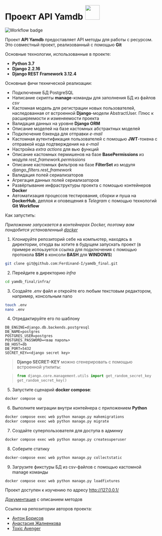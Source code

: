 # Проект API Yamdb <img src="https://static.vecteezy.com/system/resources/previews/000/496/671/original/chat-icon-design-vector.jpg" width=48>

![Workflow badge](https://github.com/Ferdinand-I/yamdb_final/actions/workflows/yamdb_workflow.yml/badge.svg)

Проект **API Yamdb** предоставляет API методы для работы с ресурсом. Это совместный проект, реализованный с помощью **Git**

Основные технологии, использованные в проекте:
* **Python 3.7**
* **Django 2.2.16**
* **Django REST Framework 3.12.4**

Основные фичи технической реализации:
* Подключение БД PostgreSQL
* Написание скрипты **manage**-команды для заполнения БД из файлов *csv*
* Кастомная модель для регистрации новых пользователей, наследованная от встроенной **Django**-модели AbstractUser. Плюс к расширяемости и изменяемости проекта
* Валидация данных на уровне **Django ORM**
* Описание моделей на базе кастомных абстрактных моделей
* Подключение бэкенда для отправки *e-mail*
* Кастомная аутентификация пользователей с помощью **JWT**-токена с отправкой кода подтверждения на *e-mail*
* Настройка *extra actions* для вью функций
* Описание кастомных пермишенов на базе **BasePermissions** из модуля *rest_framework.permissions*
* Описание кастомных фильтров на базе **FilterSet** из модуля *django_filters.rest_framework*
* Валидация полей сериализаторов
* Агрегация данных полей сериализаторов
* Развёртывание инфраструктуры проекта с помощью контейнеров **Docker**
* Автоматизация процессов тестирования, сборки и пуша на **DockerHub**, деплоя и оповещения в *Telegram* с помощью технологий **Git Workflow**

Как запустить:

*Приложение запускается в контейнерах Docker, поэтому вам пондобится установленный [docker](https://www.docker.com/)*

1. Клонируйте репозиторий себе на компьютер, находясь в директории, откуда вы хотите в будущем запускать проект (в примере испоьзуется ссылка для подключения с помощью протокола **SSH** в консоли **BASH** для **WINDOWS**)

```BASH
git clone git@github.com:Ferdinand-I/yamdb_final.git
```

2. Перейдите в директорию *infra*

```BASH
cd yamdb_final/infra/
```

3. Создайте *.env* файл и откройте его любым текстовым редактором, например, консольным nano

```BASH
touch .env
nano .env
```

4. Отредактируйте его по шаблону

```nano
DB_ENGINE=django.db.backends.postgresql
DB_NAME=postgres
POSTGRES_USER=postgres
POSTGRES_PASSWORD=<ваш пароль>
DB_HOST=db
DB_PORT=5432
SECRET_KEY=<django secret key>
```

> **Django SECRET-KEY** можно сгенерировать с помощью встроенной утилиты:

> ```python
> from django.core.management.utils import get_random_secret_key  
> get_random_secret_key()
> ```

5. Запустите сценарий **docker compose**:

```BASH
docker compose up
```

6. Выполните миграции внутри контейнера с приложением **Python**

```BASH
docker compose exec web python manage.py makemigrations
docker compose exec web python manage.py migrate
```

7. Создайте суперпользователя для доступа в админку

```BASH
docker compose exec web python manage.py createsuperuser
```

8. Соберите статику

```BASH
docker-compose exec web python manage.py collectstatic
```

9. Загрузите фикстуры БД из csv-файлов с помощью кастомной manage команды

```BASH
docker compose exec web python manage.py loadfixtures
```

Проект доступен к изучению по адресу http://127.0.0.1/

<a href="http://127.0.0.1/redoc/">Документация</a> с описанием методов

Ссылки на репозитории авторов проекта:
* <a href="https://github.com/Ferdinand-I">Антон Борисов</a>
* <a href="https://github.com/xHYSTERIAx">Анастасия Жалненкова</a>
* <a href="https://github.com/ToxicAv3ng3r">Toxic Avenger</a>

